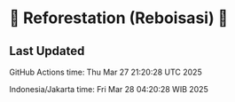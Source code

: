 
# 🌳 Reforestation (Reboisasi) 🌲

## Last Updated

GitHub Actions time: Thu Mar 27 21:20:28 UTC 2025

Indonesia/Jakarta time: Fri Mar 28 04:20:28 WIB 2025
